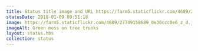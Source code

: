 ```yaml
---
title: Status title image and URL https://farm5.staticflickr.com/4689/27749158689_0e30ccc0e6_z_d.jpg
statusDate: 2018-01-09 09:51:18
image: https://farm5.staticflickr.com/4689/27749158689_0e30ccc0e6_z_d.jpg
imageAlt: Green moss on tree trunks
layout: status.hbs
collection: status
---
```

